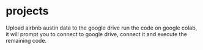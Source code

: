 # projects
Upload airbnb austin data to the google drive 
run the code on google colab, it will prompt you to connect to google drive, connect it and execute the remaining code.
